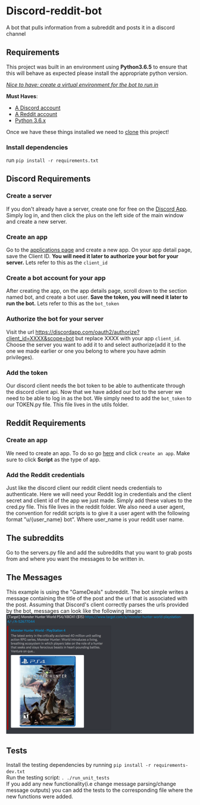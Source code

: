 # Discord-reddit-bot
A bot that pulls information from a subreddit and posts it in a discord channel

## Requirements

This project was built in an environment using **Python3.6.5** to ensure that this will behave as expected please install the appropriate python version.

[*Nice to have: create a virtual environment for the bot to run in*](https://virtualenvwrapper.readthedocs.io/en/latest/)

**Must Haves**: 
- [A Discord account](https://discordapp.com/)
- [A Reddit account](https://www.reddit.com/)
- [Python 3.6.x](https://www.python.org/downloads/)

Once we have these things installed we need to [clone](https://git-scm.com/docs/git-clone) this project!

### Install dependencies

run `pip install -r requirements.txt`<br/>

## Discord Requirements

### Create a server
If you don't already have a server, create one for free on the [Discord App](https://discordapp.com). Simply log in, and then click the plus on the left side of the main window and create a new server.

### Create an app
Go to the [applications page](https://discordapp.com/developers/applications/me) and create a new app. On your app detail page, save the Client ID. **You will need it later to authorize your bot for your server.** Lets refer to this as the `client_id`

### Create a bot account for your app
After creating the app, on the app details page, scroll down to the section named bot, and create a bot user. **Save the token, you will need it later to run the bot.** Lets refer to this as the `bot_token`

### Authorize the bot for your server
Visit the url https://discordapp.com/oauth2/authorize?client_id=XXXX&scope=bot but replace XXXX with your app `client_id`. Choose the server you want to add it to and select authorize(add it to the one we made earlier or one you belong to where you have admin privileges).

### Add the token
Our discord client needs the bot token to be able to authenticate through the discord client api. Now that we have added our bot to the server we need to be able to log in as the bot. We simply need to add the `bot_token` to our TOKEN.py file. This file lives in the utils folder.

## Reddit Requirements

### Create an app
We need to create an app. To do so go [here](https://www.reddit.com/prefs/apps/) and click `create an app`. Make sure to click **Script** as the type of app.

### Add the Reddit credentials
Just like the discord client our reddit client needs credentials to authenticate. Here we will need your Reddit log in credentials and the client secret and client id of the app we just made. Simply add these values to the cred.py file. This file lives in the reddit folder. We also need a user agent, the convention for reddit scripts is to give it a user agent with the following format "u/{user_name} bot". Where user_name is your reddit user name.

## The subreddits
Go to the servers.py file and add the subreddits that you want to grab posts from and where you want the messages to be written in.


## The Messages
This example is using the "GameDeals" subreddit. The bot simple writes a message containing the title of the post and the url that is associated with the post. Assuming that Discord's client correctly parses the urls provided by the bot, messages can look like the following image:
![alt text](https://github.com/Derling/discord-reddit-bot/blob/master/bot_message_sample.png)


## Tests
Install the testing dependencies by running `pip install -r requirements-dev.txt`<br/>
Run the testing script: `. ./run_unit_tests`<br/>
If you add any new functionality(i.e change message parsing/change message outputs) you can add the tests to the corresponding file where the new functions were added.